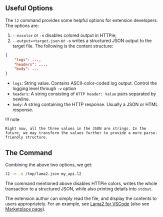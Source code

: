 ## Useful Options 
The `l2` command provides some helpful options for
extension developers. The options are:

1. `--nocolor` or `-n` disables colored output in HTTPie;
1. `--output=<target.json` or `-o` writes a structured JSON
output to the target file. The following is the content
structure:
```json
{
    "logs": ...,
    "headers": ...,
    "body": ...
}
```

- `logs`: String value. Contains ASCII-color-coded log output. Control the logging level through `-v` option
- `headers`: A string consisting of `HTTP header: Value` pairs separated by newline.
- `body`: A string containing the HTTP response. Usually a JSON or HTML response.

!!! note

    Right now, all the three values in the JSON are strings. In the future, we may transform the values further to provide a more parse-friendly structure.

## The Command
Combining the above two options, we get:

```bash
l2 -n -o /tmp/lama2.json my_api.l2
```

The command mentioned above disables HTTPie colors,
writes the whole transaction to a structured JSON, 
while also printing details into `stdout`.

The extension author can simply read the file, and
display the contents to users appropriately. For an
example, see [Lama2 for VSCode](https://github.com/HexmosTech/Lama2Code)
(also see [Marketplace page](https://marketplace.visualstudio.com/items?itemName=hexmos.Lama2)).
